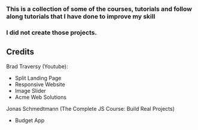 ### This is a collection of some of the courses, tutorials and follow along tutorials that I have done to improve my skill

### I did not create those projects. 

## Credits

Brad Traversy (Youtube): 
- Split Landing Page
- Responsive Website
- Image Slider
- Acme Web Solutions

Jonas Schmedtmann (The Complete JS Course: Build Real Projects)
- Budget App
